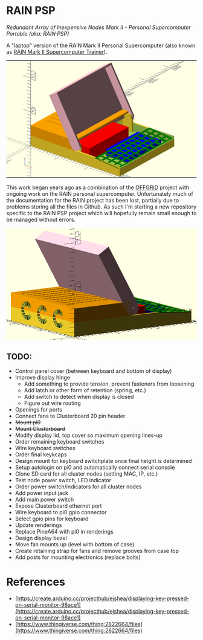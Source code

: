 # RAIN PSP

*Redundant Array of Inexpensive Nodes Mark II - Personal Supercomputer Portable (aka: RAIN PSP)*

A "laptop" version of the RAIN Mark II Personal Supercomputer (also known as [RAIN Mark II Supercomputer Trainer](https://hackaday.io/project/85392-rain-mark-ii-supercomputer-trainer)).

![Assembly screenshot](./images/assembly_screenshot.png)

This work began years ago as a combination of the [OFFGRiD](https://code.jasongullickson.com/jjg/offgrid) project with ongoing work on the RAIN personal supercomputer.  Unfortunately much of the documentation for the RAIN project has been lost, partially due to problems storing all the files in Github.  As such I'm starting a new repository specific to the RAIN PSP project which will hopefully remain small enough to be managed without errors.

![Assembly rear screenshot](./images/assembly_back_screenshot.png)

## TODO:

* Control panel cover (between keyboard and bottom of display)
* Improve display hinge
    + Add something to provide tension, prevent fasteners from loosening
    + Add latch or other form of retention (spring, etc.)
    + Add switch to detect when display is closed
    + Figure out wire routing
* Openings for ports
* Connect fans to Clusterboard 20 pin header
* ~~Mount pi0~~
* ~~Mount Clusterboard~~
* Modify display lid, top cover so maximum opening lines-up
* Order remaining keyboard switches
* Wire keyboard switches
* Order final keykcaps
* Design mount for keyboard switchplate once final height is determined
* Setup autologin on pi0 and automatically connect serial console
* Clone SD card for all cluster nodes (setting MAC, IP, etc.)
* Test node power switch, LED indicator
* Order power switch/indicators for all cluster nodes
* Add power input jack
* Add main power switch
* Expose Clusterboard ethernet port
* Wire keyboard to pi0 gpio connector
* Select gpio pins for keyboard
* Update renderings
* Replace PineA64 with pi0 in renderings
* Design display bezel
* Move fan mounts up (level with bottom of case)
* Create retaining strap for fans and remove grooves from case top
* Add posts for mounting electronics (replace bolts)

# References
* [https://create.arduino.cc/projecthub/ejshea/displaying-key-pressed-on-serial-monitor-98ace1](https://create.arduino.cc/projecthub/ejshea/displaying-key-pressed-on-serial-monitor-98ace1)
* [https://www.thingiverse.com/thing:2822664/files](https://www.thingiverse.com/thing:2822664/files)
